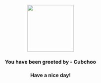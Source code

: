 <p align="center">
            <img src="https://raw.githubusercontent.com/PokeAPI/sprites/master/sprites/pokemon/613.png" width="150" height="150">
          </p>
          <h3 align="center">You have been greeted by - <b>Cubchoo</b></h3>
          <h3 align="center">Have a nice day!</h3>
        